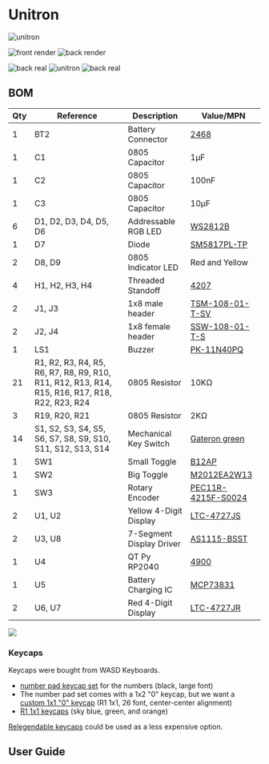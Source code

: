# Unitron
![unitron](docs/unitron_small.jpeg)

![front render](docs/render_front.png)
![back render](docs/render_back.png)

![back real](docs/1_14_apart.jpg)
![unitron](docs/1_14_on.jpg)
![back real](docs/1_14_back.jpeg)


## BOM

| Qty | Reference                                                                                      | Description              | Value/MPN                                                                                                                                            | 
|-----|------------------------------------------------------------------------------------------------|--------------------------|------------------------------------------------------------------------------------------------------------------------------------------------------|
| 1   | BT2                                                                                            | Battery Connector        | [2468](https://www.digikey.com/product-detail/en/keystone-electronics/2466/36-2466-ND/303815)                                                        | 
| 1   | C1                                                                                             | 0805 Capacitor           | 1µF                                                                                                                                                  | 
| 1   | C2                                                                                             | 0805 Capacitor           | 100nF                                                                                                                                                | 
| 1   | C3                                                                                             | 0805 Capacitor           | 10µF                                                                                                                                                 | 
| 6   | D1, D2, D3, D4, D5, D6                                                                         | Addressable RGB LED      | [WS2812B](https://cdn-shop.adafruit.com/datasheets/WS2812B.pdf)                                                                                      | 
| 1   | D7                                                                                             | Diode                    | [SM5817PL-TP](https://www.digikey.com/en/products/detail/micro-commercial-co/SM5817PL-TP/1793251)                                                    | 
| 2   | D8, D9                                                                                         | 0805 Indicator LED       | Red and Yellow                                                                                                                                       | 
| 4   | H1, H2, H3, H4                                                                                 | Threaded Standoff        | [4207](https://www.adafruit.com/product/4207)                                                                                                        | 
| 2   | J1, J3                                                                                         | 1x8 male header          | [TSM-108-01-T-SV](https://www.digikey.com/en/products/detail/samtec-inc/TSM-108-01-T-SV/6679033)                                                     | 
| 2   | J2, J4                                                                                         | 1x8 female header        | [SSW-108-01-T-S](https://www.digikey.com/en/products/detail/samtec-inc/SSW-108-01-T-S/1112297)                                                       | 
| 1   | LS1                                                                                            | Buzzer                   | [PK-11N40PQ](https://www.digikey.com/en/products/detail/mallory-sonalert-products-inc/PK-11N40PQ/4996072?s=N4IgTCBcDaICwFYAcBaAjAZjmFA7AJiALoC%2BQA) | 
| 21  | R1, R2, R3, R4, R5, R6, R7, R8, R9, R10, R11, R12, R13, R14, R15, R16, R17, R18, R22, R23, R24 | 0805 Resistor            | 10KΩ                                                                                                                                                 | 
| 3   | R19, R20, R21                                                                                  | 0805 Resistor            | 2KΩ                                                                                                                                                  | 
| 14  | S1, S2, S3, S4, S5, S6, S7, S8, S9, S10, S11, S12, S13, S14                                    | Mechanical Key Switch    | [Gateron green](https://www.amazon.com/Gateron-KS-9-Mechanical-Type-Switch/dp/B07X3TH4DS?th=1)                                                       | 
| 1   | SW1                                                                                            | Small Toggle             | [B12AP](https://www.digikey.com/en/products/detail/nkk-switches/B12AP/379099)                                                                        | 
| 1   | SW2                                                                                            | Big Toggle               | [M2012EA2W13](https://www.digikey.com/en/products/detail/nkk-switches/M2012EA2W13/4509655)                                                           | 
| 1   | SW3                                                                                            | Rotary Encoder           | [PEC11R-4215F-S0024](https://www.digikey.com/en/products/detail/bourns-inc/PEC11R-4215F-S0024/4499665)                                               | 
| 2   | U1, U2                                                                                         | Yellow 4-Digit Display   | [LTC-4727JS](https://www.digikey.com/products/en?keywords=LTC-4727JS)                                                                                | 
| 2   | U3, U8                                                                                         | 7-Segment Display Driver | [AS1115-BSST](https://www.digikey.com/products/en?keywords=AS1115-BSSTCT-ND)                                                                         | 
| 1   | U4                                                                                             | QT Py RP2040             | [4900](https://www.adafruit.com/product/4900)                                                                                                        | 
| 1   | U5                                                                                             | Battery Charging IC      | [MCP73831](https://www.digikey.com/en/products/detail/microchip-technology/MCP73831T-2ATI-OT/964303)                                                 | 
| 2   | U6, U7                                                                                         | Red 4-Digit Display      | [LTC-4727JR](https://www.digikey.com/products/en?keywords=160-1551-5-nd)                                                                             | 


<div style="">
  <a href="https://alustig3.github.io/unitron/ibom.html">
  <img src="docs/ibom_click.png">
  </a>
</div>

### Keycaps
Keycaps were bought from WASD Keyboards.
- [number pad keycap set](https://www.wasdkeyboards.com/17-key-cherry-mx-number-pad-keycap-set.html) for the numbers (black, large font)
- The number pad set comes with a 1x2 "0" keycap, but we want a [custom 1x1 "0" keycap](https://www.wasdkeyboards.com/custom-text-cherry-mx-keycaps.html) (R1 1x1, 26 font, center-center alignment)
- [R1 1x1 keycaps](https://www.wasdkeyboards.com/row-1-size-1x1-cherry-mx-keycap.html) (sky blue, green, and orange)

[Relegendable keycaps](https://www.adafruit.com/product/5039) could be used as a less expensive option.

## User Guide